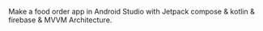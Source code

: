 Make a food order app in Android Studio with  Jetpack compose & kotlin & firebase & MVVM Architecture.
